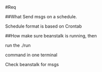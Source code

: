 #Req

##What
Send msgs on a schedule.

Schedule format is based on Crontab

##How
make sure beanstalk is running, then

run the
  ./run

command in one terminal

Check beanstalk for msgs

